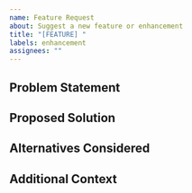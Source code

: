 ```yaml
---
name: Feature Request
about: Suggest a new feature or enhancement
title: "[FEATURE] "
labels: enhancement
assignees: ""
---
```


## Problem Statement

<!-- Describe the problem this feature would solve -->

## Proposed Solution

<!-- Describe your proposed feature/solution -->

## Alternatives Considered

<!-- Any alternative solutions you've considered -->

## Additional Context

<!-- Any other relevant information or screenshots -->
